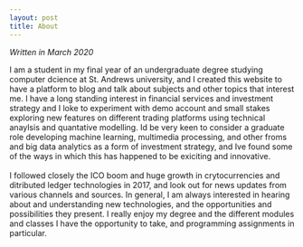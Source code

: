 ```yaml
---
layout: post
title: About
---
```

<p>

*Written in March 2020*

I am a student in my final year of an undergraduate degree studying computer dcience at St. Andrews university, and I created this website to have a platform to blog and talk about subjects and other topics that interest me.
I have a long standing interest in financial services and investment strategy and I loke to experiment with demo account and small stakes exploring new features on different trading platforms using technical anaylsis and quantative modelling. Id be very keen to consider a graduate role developing machine learning, multimedia processing, and other froms and big data analytics as a form of investment strategy, and Ive found some of the ways in which this has happened to be exiciting and innovative. 
<br><br>
I followed closely the ICO boom and huge growth in crytocurrencies and ditributed ledger technologies in 2017,
and look out for news updates from various channels and sources. In general, I am always interested in hearing about and understanding new technologies, and the opportunities and possibilities they present. I really enjoy my degree and the different modules and classes I have the opportunity to take, and programming assignments in particular.

